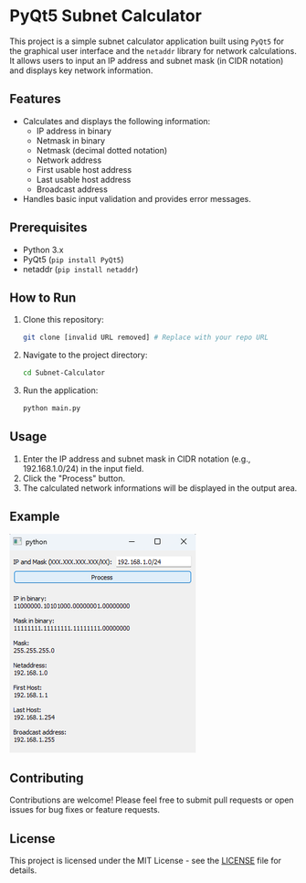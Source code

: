 # PyQt5 Subnet Calculator

This project is a simple subnet calculator application built using `PyQt5` 
for the graphical user interface and the `netaddr` library for network 
calculations. It allows users to input an IP address and subnet mask 
(in CIDR notation) and displays key network information.

## Features

*   Calculates and displays the following information:
    *   IP address in binary
    *   Netmask in binary
    *   Netmask (decimal dotted notation)
    *   Network address
    *   First usable host address
    *   Last usable host address
    *   Broadcast address
*   Handles basic input validation and provides error messages.

## Prerequisites

*   Python 3.x
*   PyQt5 (`pip install PyQt5`)
*   netaddr (`pip install netaddr`)

## How to Run

1.  Clone this repository:

    ```bash
    git clone [invalid URL removed] # Replace with your repo URL
    ```

2.  Navigate to the project directory:

    ```bash
    cd Subnet-Calculator
    ```

3. Run the application:

    ```bash
    python main.py
    ```

## Usage

1.  Enter the IP address and subnet mask in CIDR notation (e.g., 192.168.1.0/24) in the input field.
2.  Click the "Process" button.
3.  The calculated network informations will be displayed in the output area.

## Example

![Example of how to use the program](images/example.png)

## Contributing

Contributions are welcome! Please feel free to submit pull requests or open issues for bug fixes or feature requests.

## License

This project is licensed under the MIT License - see the [LICENSE](LICENSE) file for details.